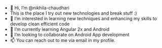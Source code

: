 - 👋 Hi, I’m @nikhila-chaudhari
- This is the place I try out new technologies and break stuff :)
- 👀 I’m interested in learning new techniques and enhancing my skills to develop clean efficient code
- 🌱 I’m currently learning Angular 2x and Android 
- 💞️ I’m looking to collaborate on Android App development
- 📫 You can reach out to me via email in my profile.

<!---
nikhila-chaudhari/nikhila-chaudhari is a ✨ special ✨ repository because its `README.md` (this file) appears on your GitHub profile.
You can click the Preview link to take a look at your changes.
--->
